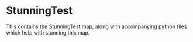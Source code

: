 # StunningTest
This contains the StunningTest map, along with accompanying python files which help with stunning this map.

